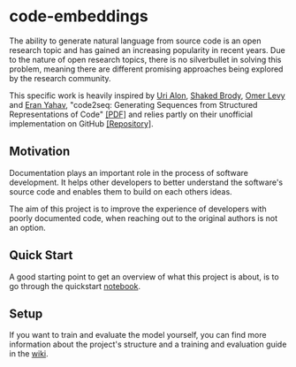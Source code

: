 # code-embeddings
The ability to generate natural language from source code is an open research topic and has gained an increasing popularity in recent years. Due to the nature of open research topics, there is no silverbullet in solving this problem, meaning there are different promising approaches being explored by the research community.

This specific work is heavily inspired by [Uri Alon](http://urialon.cswp.cs.technion.ac.il), [Shaked Brody](http://www.cs.technion.ac.il/people/shakedbr/), [Omer Levy](https://levyomer.wordpress.com) and [Eran Yahav](http://www.cs.technion.ac.il/~yahave/), "code2seq: Generating Sequences from Structured Representations of Code" [[PDF]](https://openreview.net/pdf?id=H1gKYo09tX) and relies partly on their unofficial implementation on GitHub [[Repository]](https://github.com/Kolkir/code2seq).

## Motivation
Documentation plays an important role in the process of software development. It helps other developers to better understand the software's source code and enables them to build on each others ideas.

The aim of this project is to improve the experience of developers with poorly documented code, when reaching out to the original authors is not an option.

## Quick Start
A good starting point to get an overview of what this project is about, is to go through the quickstart [notebook](https://github.com/Lando-L/code-embeddings/blob/develop/src/quickstart.ipynb).

## Setup
If you want to train and evaluate the model yourself, you can find more information about the project's structure and a training and evaluation guide in the [wiki](https://github.com/Lando-L/code-embeddings/wiki).
